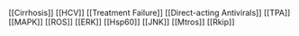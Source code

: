 [[Cirrhosis]]
[[HCV]]
[[Treatment Failure]]
[[Direct-acting Antivirals]]
[[TPA]]
[[MAPK]]
[[ROS]]
[[ERK]]
[[Hsp60]]
[[JNK]]
[[Mtros]]
[[Rkip]]
